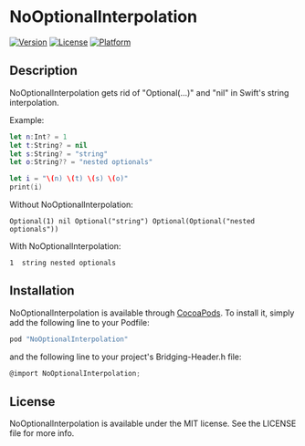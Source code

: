 # NoOptionalInterpolation

[![Version](https://img.shields.io/cocoapods/v/NoOptionalInterpolation.svg?style=flat)](http://cocoapods.org/pods/NoOptionalInterpolation)
[![License](https://img.shields.io/cocoapods/l/NoOptionalInterpolation.svg?style=flat)](http://cocoapods.org/pods/NoOptionalInterpolation)
[![Platform](https://img.shields.io/cocoapods/p/NoOptionalInterpolation.svg?style=flat)](http://cocoapods.org/pods/NoOptionalInterpolation)

## Description

NoOptionalInterpolation gets rid of "Optional(...)" and "nil" in Swift's string interpolation.

Example:

```swift
let n:Int? = 1
let t:String? = nil
let s:String? = "string"
let o:String?? = "nested optionals"

let i = "\(n) \(t) \(s) \(o)"
print(i)
```

Without NoOptionalInterpolation:
```
Optional(1) nil Optional("string") Optional(Optional("nested optionals"))
```

With NoOptionalInterpolation:
```
1  string nested optionals
```

## Installation

NoOptionalInterpolation is available through [CocoaPods](http://cocoapods.org). To install
it, simply add the following line to your Podfile:

```ruby
pod "NoOptionalInterpolation"
```

and the following line to your project's Bridging-Header.h file:
```objective-c
@import NoOptionalInterpolation;
```

## License

NoOptionalInterpolation is available under the MIT license. See the LICENSE file for more info.
